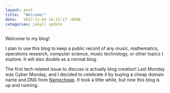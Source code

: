 ```yaml
---
layout: post
title:  "Welcome!"
date:   2017-12-04 14:23:17 -0500
categories: jekyll update
---
```

Welcome to my blog!

I plan to use this blog to keep a public record of any music, mathematics, operations research, computer science, music technology, or other topics I explore. It will also double as a normal blog.

The first tech related issue to discuss is actually blog creation! Last Monday was Cyber Monday, and I decided to celebrate it by buying a cheap domain name and DNS from [Namecheap](https://www.namecheap.com). It took a little while, but now this blog is up and running.
